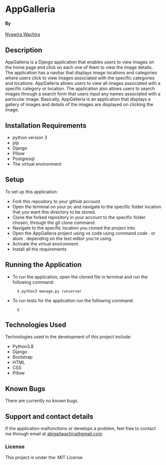 # AppGalleria


#### By

[Nyawira Wachira](https://github.com/Nyawira-Wachira)

## Description

AppGalleria is a Django application that enables users to view images on the home page and click on each one of them to view the image details. 
The application has a navbar that displays image locations and categories where users click to view images associated with the specific categories and locations.
AppGalleria allows users to view all images associated with a specific category or location. The application also allows users to search images through a search
form that users input any names associated with a particular image. Basically, AppGalleria is an application that displays a gallery of images and details of
the images are displayed on clicking the image.


## Installation Requirements
* python version 3 
* pip
* Django
* Pillow
* Postgresql
* The virtual environment

## Setup
  To set up this application:
  
* Fork this repository to your github account.
* Open the terminal on your pc and navigate to the specific folder location that you want this directory to be stored.
* Clone the forked repository in your account to the specific folder chosen, through the git clone command.
* Navigate to the specific location you cloned the project into.
* Open the AppGalleria project using vs code using command code . or atom . depending on the text editor you're using.
* Activate the virtual environment.
* Install all the requirements

 ## Running the Application

* To run the application, open the cloned file in terminal and run the following command:

        $ python3 manage.py runserver
        
* To run tests for the application run the following command:

        $ 

## Technologies Used
Technologies used in the development of this project include:

* Python3.8
* Django
* Bootstrap
* HTML
* CSS
* Pillow

## Known Bugs
There are currently no known bugs.

## Support and contact details
If the application malfunctions or develops a problem, feel free to contact me through email at abigailwachira@gmail.com


### License

This project is under the:
MIT License
